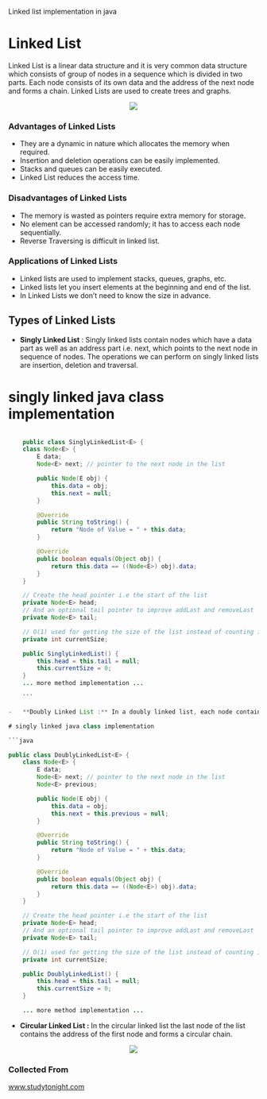 ﻿Linked list implementation in java

# Linked List

Linked List is a linear data structure and it is very common data structure which consists of group of nodes in a sequence which is divided in two parts.
Each node consists of its own data and the address of the next node and forms a chain. Linked Lists are used to create trees and graphs.

<p align="center">
<img src="http://www.studytonight.com/data-structures/images/linked-list-1.png"?raw="true">
</p>

### Advantages of Linked Lists

-   They are a dynamic in nature which allocates the memory when required.
-   Insertion and deletion operations can be easily implemented.
-   Stacks and queues can be easily executed.
-   Linked List reduces the access time.

### Disadvantages of Linked Lists

-   The memory is wasted as pointers require extra memory for storage.
-   No element can be accessed randomly; it has to access each node sequentially.
-   Reverse Traversing is difficult in linked list.

### Applications of Linked Lists

-   Linked lists are used to implement stacks, queues, graphs, etc.
-   Linked lists let you insert elements at the beginning and end of the list.
-   In Linked Lists we don’t need to know the size in advance.

## Types of Linked Lists

-  **Singly Linked List** : Singly linked lists contain nodes which have a data part as well as an address part i.e. next, which points to the next node in sequence of nodes. The operations we can perform on singly linked lists are insertion, deletion and traversal.

# singly linked java class implementation

````java

    public class SinglyLinkedList<E> {
    class Node<E> {
        E data;
        Node<E> next; // pointer to the next node in the list

        public Node(E obj) {
            this.data = obj;
            this.next = null;
        }

        @Override
        public String toString() {
            return "Node of Value = " + this.data;
        }

        @Override
        public boolean equals(Object obj) {
            return this.data == ((Node<E>) obj).data;
        }
    }

    // Create the head pointer i.e the start of the list
    private Node<E> head;
    // And an optional tail pointer to improve addLast and removeLast
    private Node<E> tail;

    // O(1) used for getting the size of the list instead of counting in linear time
    private int currentSize;

    public SinglyLinkedList() {
        this.head = this.tail = null;
        this.currentSize = 0;
    }
    ... more method implementation ...

    ```

-   **Doubly Linked List :** In a doubly linked list, each node contains two links the first link points to the previous node and the next link points to the next node in the sequence.

# singly linked java class implementation

```java

public class DoublyLinkedList<E> {
    class Node<E> {
        E data;
        Node<E> next; // pointer to the next node in the list
        Node<E> previous;

        public Node(E obj) {
            this.data = obj;
            this.next = this.previous = null;
        }

        @Override
        public String toString() {
            return "Node of Value = " + this.data;
        }

        @Override
        public boolean equals(Object obj) {
            return this.data == ((Node<E>) obj).data;
        }
    }

    // Create the head pointer i.e the start of the list
    private Node<E> head;
    // And an optional tail pointer to improve addLast and removeLast
    private Node<E> tail;

    // O(1) used for getting the size of the list instead of counting in linear time
    private int currentSize;

    public DoublyLinkedList() {
        this.head = this.tail = null;
        this.currentSize = 0;
    }

    ... more method implementation ...

````

-   **Circular Linked List :** In the circular linked list the last node of the list contains the address of the first node and forms a circular chain.
<p align="center">
<img src="http://www.studytonight.com/data-structures/images/linked-list-circular.png"?raw="true">
</p>

### Collected From

www.studytonight.com

```

```
